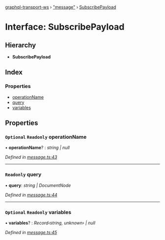 [graphql-transport-ws](../README.md) › ["message"](../modules/_message_.md) › [SubscribePayload](_message_.subscribepayload.md)

# Interface: SubscribePayload

## Hierarchy

* **SubscribePayload**

## Index

### Properties

* [operationName](_message_.subscribepayload.md#optional-readonly-operationname)
* [query](_message_.subscribepayload.md#readonly-query)
* [variables](_message_.subscribepayload.md#optional-readonly-variables)

## Properties

### `Optional` `Readonly` operationName

• **operationName**? : *string | null*

*Defined in [message.ts:43](https://github.com/enisdenjo/graphql-transport-ws/blob/e35a1ac/src/message.ts#L43)*

___

### `Readonly` query

• **query**: *string | DocumentNode*

*Defined in [message.ts:44](https://github.com/enisdenjo/graphql-transport-ws/blob/e35a1ac/src/message.ts#L44)*

___

### `Optional` `Readonly` variables

• **variables**? : *Record‹string, unknown› | null*

*Defined in [message.ts:45](https://github.com/enisdenjo/graphql-transport-ws/blob/e35a1ac/src/message.ts#L45)*
